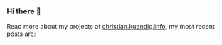 ### Hi there 👋

<!--
**chkuendig/chkuendig** is a ✨ _special_ ✨ repository because its `README.md` (this file) appears on your GitHub profile.

Here are some ideas to get you started:

- 🔭 I’m currently working on ...
- 🌱 I’m currently learning ...
- 👯 I’m looking to collaborate on ...
- 🤔 I’m looking for help with ...
- 💬 Ask me about ...
- 📫 How to reach me: ...
- 😄 Pronouns: ...
- ⚡ Fun fact: ...
-->

Read more about my projects at [christian.kuendig.info](https://christian.kuendig.info/#portfolio), my most recent posts are:
<!-- BLOG-POST-LIST:START -->
<!-- BLOG-POST-LIST:END -->
